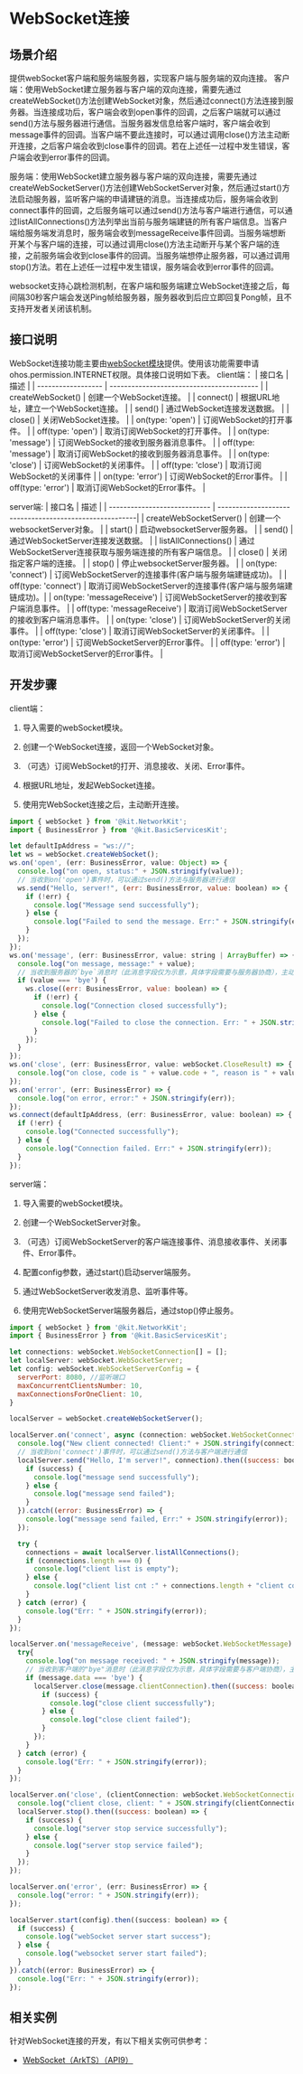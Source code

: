 # WebSocket连接

## 场景介绍

提供webSocket客户端和服务端服务器，实现客户端与服务端的双向连接。
客户端：使用WebSocket建立服务器与客户端的双向连接，需要先通过createWebSocket()方法创建WebSocket对象，然后通过connect()方法连接到服务器。当连接成功后，客户端会收到open事件的回调，之后客户端就可以通过send()方法与服务器进行通信。当服务器发信息给客户端时，客户端会收到message事件的回调。当客户端不要此连接时，可以通过调用close()方法主动断开连接，之后客户端会收到close事件的回调。若在上述任一过程中发生错误，客户端会收到error事件的回调。

服务端：使用WebSocket建立服务器与客户端的双向连接，需要先通过createWebSocketServer()方法创建WebSocketServer对象，然后通过start()方法启动服务器，监听客户端的申请建链的消息。当连接成功后，服务端会收到connect事件的回调，之后服务端可以通过send()方法与客户端进行通信，可以通过listAllConnections()方法列举出当前与服务端建链的所有客户端信息。当客户端给服务端发消息时，服务端会收到messageReceive事件回调。当服务端想断开某个与客户端的连接，可以通过调用close()方法主动断开与某个客户端的连接，之前服务端会收到close事件的回调。当服务端想停止服务器，可以通过调用stop()方法。若在上述任一过程中发生错误，服务端会收到error事件的回调。

websocket支持心跳检测机制，在客户端和服务端建立WebSocket连接之后，每间隔30秒客户端会发送Ping帧给服务器，服务器收到后应立即回复Pong帧，且不支持开发者关闭该机制。

## 接口说明

WebSocket连接功能主要由[webSocket模块](../reference/apis-network-kit/js-apis-webSocket.md)提供。使用该功能需要申请ohos.permission.INTERNET权限。具体接口说明如下表。
client端：
| 接口名              | 描述                                      |
| ------------------ | ----------------------------------------- |
| createWebSocket()  | 创建一个WebSocket连接。                    |
| connect()          | 根据URL地址，建立一个WebSocket连接。       |
| send()             | 通过WebSocket连接发送数据。                |
| close()            | 关闭WebSocket连接。                        |
| on(type: 'open')   | 订阅WebSocket的打开事件。                  |
| off(type: 'open')   | 取消订阅WebSocket的打开事件。             |
| on(type: 'message') | 订阅WebSocket的接收到服务器消息事件。      |
| off(type: 'message') | 取消订阅WebSocket的接收到服务器消息事件。 |
| on(type: 'close')   | 订阅WebSocket的关闭事件。                 |
| off(type: 'close') | 取消订阅WebSocket的关闭事件                |
| on(type: 'error')  | 订阅WebSocket的Error事件。                 |
| off(type: 'error') | 取消订阅WebSocket的Error事件。             |

server端:
| 接口名                       | 描述                                                    |
| ---------------------------- | -------------------------------------------------------|
| createWebSocketServer()      | 创建一个websocketServer对象。                           |
| start()                      | 启动websocketServer服务器。                             |
| send()                       | 通过WebSocketServer连接发送数据。                        |
| listAllConnections()         | 通过WebSocketServer连接获取与服务端连接的所有客户端信息。  |
| close()                      | 关闭指定客户端的连接。                                   |
| stop()                       | 停止websocketServer服务器。                             |
| on(type: 'connect')          | 订阅WebSocketServer的连接事件(客户端与服务端建链成功)。    |
| off(type: 'connect')         | 取消订阅WebSocketServer的连接事件(客户端与服务端建链成功)。|
| on(type: 'messageReceive')   | 订阅WebSocketServer的接收到客户端消息事件。               |
| off(type: 'messageReceive')  | 取消订阅WebSocketServer的接收到客户端消息事件。           |
| on(type: 'close')            | 订阅WebSocketServer的关闭事件。                          |
| off(type: 'close')           | 取消订阅WebSocketServer的关闭事件。                      |
| on(type: 'error')            | 订阅WebSocketServer的Error事件。                        |
| off(type: 'error')           | 取消订阅WebSocketServer的Error事件。                    |


## 开发步骤
client端：
1. 导入需要的webSocket模块。

2. 创建一个WebSocket连接，返回一个WebSocket对象。

3. （可选）订阅WebSocket的打开、消息接收、关闭、Error事件。

4. 根据URL地址，发起WebSocket连接。

5. 使用完WebSocket连接之后，主动断开连接。

```js
import { webSocket } from '@kit.NetworkKit';
import { BusinessError } from '@kit.BasicServicesKit';

let defaultIpAddress = "ws://";
let ws = webSocket.createWebSocket();
ws.on('open', (err: BusinessError, value: Object) => {
  console.log("on open, status:" + JSON.stringify(value));
  // 当收到on('open')事件时，可以通过send()方法与服务器进行通信
  ws.send("Hello, server!", (err: BusinessError, value: boolean) => {
    if (!err) {
      console.log("Message send successfully");
    } else {
      console.log("Failed to send the message. Err:" + JSON.stringify(err));
    }
  });
});
ws.on('message', (err: BusinessError, value: string | ArrayBuffer) => {
  console.log("on message, message:" + value);
  // 当收到服务器的`bye`消息时（此消息字段仅为示意，具体字段需要与服务器协商），主动断开连接
  if (value === 'bye') {
    ws.close((err: BusinessError, value: boolean) => {
      if (!err) {
        console.log("Connection closed successfully");
      } else {
        console.log("Failed to close the connection. Err: " + JSON.stringify(err));
      }
    });
  }
});
ws.on('close', (err: BusinessError, value: webSocket.CloseResult) => {
  console.log("on close, code is " + value.code + ", reason is " + value.reason);
});
ws.on('error', (err: BusinessError) => {
  console.log("on error, error:" + JSON.stringify(err));
});
ws.connect(defaultIpAddress, (err: BusinessError, value: boolean) => {
  if (!err) {
    console.log("Connected successfully");
  } else {
    console.log("Connection failed. Err:" + JSON.stringify(err));
  }
});
```

server端：
1. 导入需要的webSocket模块。

2. 创建一个WebSocketServer对象。

3. （可选）订阅WebSocketServer的客户端连接事件、消息接收事件、关闭事件、Error事件。

4. 配置config参数，通过start()启动server端服务。

5. 通过WebSocketServer收发消息、监听事件等。

5. 使用完WebSocketServer端服务器后，通过stop()停止服务。

```js
import { webSocket } from '@kit.NetworkKit';
import { BusinessError } from '@kit.BasicServicesKit';

let connections: webSocket.WebSocketConnection[] = [];
let localServer: webSocket.WebSocketServer;
let config: webSocket.WebSocketServerConfig = {
  serverPort: 8080, //监听端口
  maxConcurrentClientsNumber: 10,
  maxConnectionsForOneClient: 10,
}

localServer = webSocket.createWebSocketServer();

localServer.on('connect', async (connection: webSocket.WebSocketConnection) => {
  console.log("New client connected! Client:" + JSON.stringify(connection));
  // 当收到on('connect')事件时，可以通过send()方法与客户端进行通信
  localServer.send("Hello, I'm server!", connection).then((success: boolean) => {
    if (success) {
      console.log("message send successfully");
    } else {
      console.log("message send failed");
    }
  }).catch((error: BusinessError) => {
    console.log("message send failed, Err:" + JSON.stringify(error));
  });

  try {
    connections = await localServer.listAllConnections();
    if (connections.length === 0) {
      console.log("client list is empty");
    } else {
      console.log("client list cnt :" + connections.length + "client connections are: " + JSON.stringify(connections));
    }
  } catch (error) {
    console.log("Err: " + JSON.stringify(error));
  }
});

localServer.on('messageReceive', (message: webSocket.WebSocketMessage) => {
  try{
    console.log("on message received: " + JSON.stringify(message));
    // 当收到客户端的"bye"消息时（此消息字段仅为示意，具体字段需要与客户端协商），主动断开连接
    if (message.data === 'bye') {
      localServer.close(message.clientConnection).then((success: boolean) => {
        if (success) {
          console.log("close client successfully");
        } else {
          console.log("close client failed");
        }
      });
    }
  } catch (error) {
    console.log("Err: " + JSON.stringify(error));
  }
});

localServer.on('close', (clientConnection: webSocket.WebSocketConnection, closeReason: webSocket.CloseResult) => {
  console.log("client close, client: " + JSON.stringify(clientConnection) + "closeReason: " + JSON.stringify(closeReason));
  localServer.stop().then((success: boolean) => {
    if (success) {
      console.log("server stop service successfully");
    } else {
      console.log("server stop service failed");
    }
  });
});

localServer.on('error', (err: BusinessError) => {
  console.log("error: " + JSON.stringify(err));
});

localServer.start(config).then((success: boolean) => {
  if (success) {
    console.log("webSocket server start success");
  } else {
    console.log("websocket server start failed");
  }
}).catch((error: BusinessError) => {
  console.log("Err: " + JSON.stringify(error));
});
```

## 相关实例

针对WebSocket连接的开发，有以下相关实例可供参考：

- [WebSocket（ArkTS）（API9）](https://gitee.com/openharmony/applications_app_samples/tree/master/code/BasicFeature/Connectivity/WebSocket)